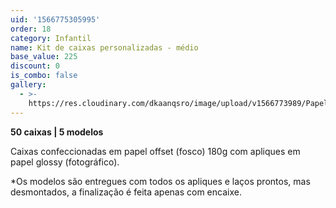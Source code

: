 ```yaml
---
uid: '1566775305995'
order: 18
category: Infantil
name: Kit de caixas personalizadas - médio
base_value: 225
discount: 0
is_combo: false
gallery:
  - >-
    https://res.cloudinary.com/dkaanqsro/image/upload/v1566773989/Papelaria%20infantil/Kit_caixinhas_personalizadas_m%C3%A9dio_dvy7wr.jpg
---
```

**50 caixas | 5 modelos**

Caixas confeccionadas em papel offset (fosco) 180g com apliques em papel glossy (fotográfico). 



\*Os modelos são entregues com todos os apliques e laços prontos, mas desmontados, a finalização é feita apenas com encaixe.

